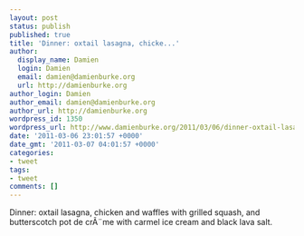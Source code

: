 ```yaml
---
layout: post
status: publish
published: true
title: 'Dinner: oxtail lasagna, chicke...'
author:
  display_name: Damien
  login: Damien
  email: damien@damienburke.org
  url: http://damienburke.org
author_login: Damien
author_email: damien@damienburke.org
author_url: http://damienburke.org
wordpress_id: 1350
wordpress_url: http://www.damienburke.org/2011/03/06/dinner-oxtail-lasagna-chicke/
date: '2011-03-06 23:01:57 +0000'
date_gmt: '2011-03-07 04:01:57 +0000'
categories:
- tweet
tags:
- tweet
comments: []
---
```

<p>Dinner: oxtail lasagna, chicken and waffles with grilled squash, and butterscotch pot de cr&Atilde;&uml;me with carmel ice cream and black lava salt.</p>
